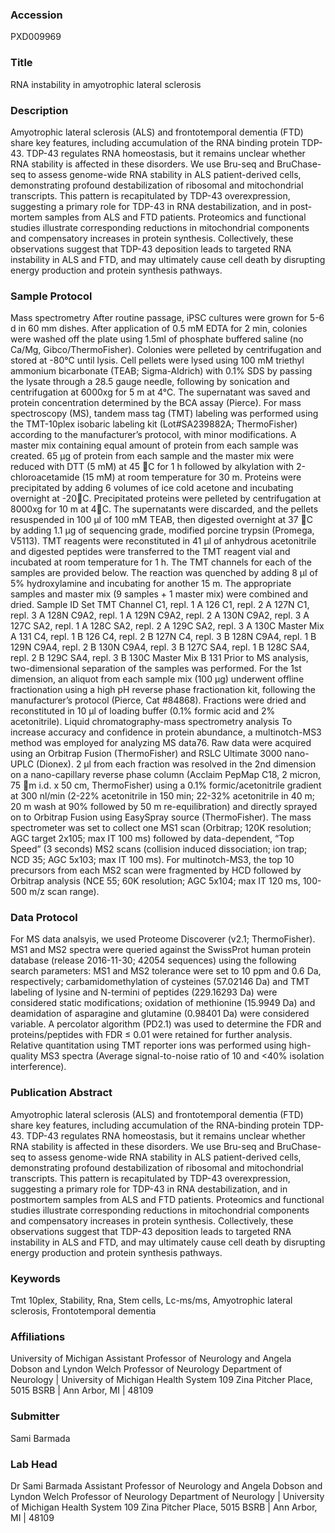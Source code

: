 ### Accession
PXD009969

### Title
RNA instability in amyotrophic lateral sclerosis

### Description
Amyotrophic lateral sclerosis (ALS) and frontotemporal dementia (FTD) share key features, including accumulation of the RNA binding protein TDP-43. TDP-43 regulates RNA homeostasis, but it remains unclear whether RNA stability is affected in these disorders. We use Bru-seq and BruChase-seq to assess genome-wide RNA stability in ALS patient-derived cells, demonstrating profound destabilization of ribosomal and mitochondrial transcripts. This pattern is recapitulated by TDP-43 overexpression, suggesting a primary role for TDP-43 in RNA destabilization, and in post-mortem samples from ALS and FTD patients. Proteomics and functional studies illustrate corresponding reductions in mitochondrial components and compensatory increases in protein synthesis. Collectively, these observations suggest that TDP-43 deposition leads to targeted RNA instability in ALS and FTD, and may ultimately cause cell death by disrupting energy production and protein synthesis pathways.

### Sample Protocol
Mass spectrometry  After routine passage, iPSC cultures were grown for 5-6 d in 60 mm dishes. After application of 0.5 mM EDTA for 2 min, colonies were washed off the plate using 1.5ml of phosphate buffered saline (no Ca/Mg, Gibco/ThermoFisher). Colonies were pelleted by centrifugation and stored at -80°C until lysis. Cell pellets were lysed using 100 mM triethyl ammonium bicarbonate (TEAB; Sigma-Aldrich) with 0.1% SDS by passing the lysate through a 28.5 gauge needle, following by sonication and centrifugation at 6000xg for 5 m at 4°C. The supernatant was saved and protein concentration determined by the BCA assay (Pierce).  For mass spectroscopy (MS), tandem mass tag (TMT) labeling was performed using the TMT-10plex isobaric labeling kit (Lot#SA239882A; ThermoFisher) according to the manufacturer’s protocol, with minor modifications. A master mix containing equal amount of protein from each sample was created.  65 µg of protein from each sample and the master mix were reduced with DTT (5 mM) at 45 C for 1 h followed by alkylation with 2-chloroacetamide (15 mM) at room temperature for 30 m. Proteins were precipitated by adding 6 volumes of ice cold acetone and incubating overnight at -20C. Precipitated proteins were pelleted by centrifugation at 8000xg for 10 m at 4C. The supernatants were discarded, and the pellets resuspended in 100 µl of 100 mM TEAB, then digested overnight at 37 C by adding 1.1 µg of sequencing grade, modified porcine trypsin (Promega, V5113).  TMT reagents were reconstituted in 41 µl of anhydrous acetonitrile and digested peptides were transferred to the TMT reagent vial and incubated at room temperature for 1 h.  The TMT channels for each of the samples are provided below. The reaction was quenched by adding 8 µl of 5% hydroxylamine and incubating for another 15 m.  The appropriate samples and master mix (9 samples + 1 master mix) were combined and dried. Sample ID Set TMT Channel C1, repl. 1 A 126 C1, repl. 2 A 127N C1, repl. 3 A 128N C9A2, repl. 1 A 129N C9A2, repl. 2 A 130N C9A2, repl. 3 A 127C SA2, repl. 1 A 128C SA2, repl. 2 A 129C SA2, repl. 3 A 130C Master Mix A 131 C4, repl. 1 B 126 C4, repl. 2 B 127N C4, repl. 3 B 128N C9A4, repl. 1 B 129N C9A4, repl. 2 B 130N C9A4, repl. 3 B 127C SA4, repl. 1 B 128C SA4, repl. 2 B 129C SA4, repl. 3 B 130C Master Mix B 131   Prior to MS analysis, two-dimensional separation of the samples was performed. For the 1st dimension, an aliquot from each sample mix (100 µg) underwent offline fractionation using a high pH reverse phase fractionation kit, following the manufacturer’s protocol (Pierce, Cat #84868). Fractions were dried and reconstituted in 10 µl of loading buffer (0.1% formic acid and 2% acetonitrile).    Liquid chromatography-mass spectrometry analysis To increase accuracy and confidence in protein abundance, a multinotch-MS3 method was employed for analyzing MS data76. Raw data were acquired using an Orbitrap Fusion (ThermoFisher) and RSLC Ultimate 3000 nano-UPLC (Dionex). 2 µl from each fraction was resolved in the 2nd dimension on a nano-capillary reverse phase column (Acclaim PepMap C18, 2 micron, 75 m i.d. x 50 cm, ThermoFisher) using a 0.1% formic/acetonitrile gradient at 300 nl/min (2-22% acetonitrile in 150 min; 22-32% acetonitrile in 40 m; 20 m wash at 90% followed by 50 m re-equilibration) and directly sprayed on to Orbitrap Fusion using EasySpray source (ThermoFisher). The mass spectrometer was set to collect one MS1 scan (Orbitrap; 120K resolution; AGC target 2x105; max IT 100 ms) followed by data-dependent, “Top Speed” (3 seconds) MS2 scans (collision induced dissociation; ion trap; NCD 35; AGC 5x103; max IT 100 ms). For multinotch-MS3, the top 10 precursors from each MS2 scan were fragmented by HCD followed by Orbitrap analysis (NCE 55; 60K resolution; AGC 5x104; max IT 120 ms, 100-500 m/z scan range).

### Data Protocol
For MS data analsyis, we used Proteome Discoverer (v2.1; ThermoFisher).  MS1 and MS2 spectra were queried against the SwissProt human protein database (release 2016-11-30; 42054 sequences) using the following search parameters: MS1 and MS2 tolerance were set to 10 ppm and 0.6 Da, respectively; carbamidomethylation of cysteines (57.02146 Da) and TMT labeling of lysine and N-termini of peptides (229.16293 Da) were considered static modifications; oxidation of methionine (15.9949 Da) and deamidation of asparagine and glutamine (0.98401 Da) were considered variable. A percolator algorithm (PD2.1) was used to determine the FDR and proteins/peptides with FDR ≤ 0.01 were retained for further analysis.  Relative quantitation using TMT reporter ions was performed using high-quality MS3 spectra (Average signal-to-noise ratio of 10 and <40% isolation interference).

### Publication Abstract
Amyotrophic lateral sclerosis (ALS) and frontotemporal dementia (FTD) share key features, including accumulation of the RNA-binding protein TDP-43. TDP-43 regulates RNA homeostasis, but it remains unclear whether RNA stability is affected in these disorders. We use Bru-seq and BruChase-seq to assess genome-wide RNA stability in ALS patient-derived cells, demonstrating profound destabilization of ribosomal and mitochondrial transcripts. This pattern is recapitulated by TDP-43 overexpression, suggesting a primary role for TDP-43 in RNA destabilization, and in postmortem samples from ALS and FTD patients. Proteomics and functional studies illustrate corresponding reductions in mitochondrial components and compensatory increases in protein synthesis. Collectively, these observations suggest that TDP-43 deposition leads to targeted RNA instability in ALS and FTD, and may ultimately cause cell death by disrupting energy production and protein synthesis pathways.

### Keywords
Tmt 10plex, Stability, Rna, Stem cells, Lc-ms/ms, Amyotrophic lateral sclerosis, Frontotemporal dementia

### Affiliations
University of Michigan
Assistant Professor of Neurology and Angela Dobson and Lyndon Welch Professor of Neurology Department of Neurology | University of Michigan Health System 109 Zina Pitcher Place, 5015 BSRB | Ann Arbor, MI | 48109

### Submitter
Sami Barmada

### Lab Head
Dr Sami Barmada
Assistant Professor of Neurology and Angela Dobson and Lyndon Welch Professor of Neurology Department of Neurology | University of Michigan Health System 109 Zina Pitcher Place, 5015 BSRB | Ann Arbor, MI | 48109


